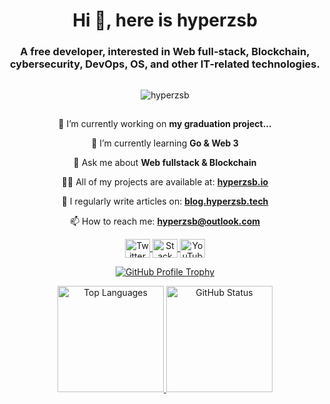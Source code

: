 <h1 align="center">Hi 👋, here is hyperzsb</h1>

<h3 align="center">A free developer, interested in Web full-stack, Blockchain, cybersecurity, DevOps, OS, and other
IT-related technologies.</h3>

<p align="center" style="padding: 15px"> 
<img src="https://komarev.com/ghpvc/?username=hyperzsb&label=Profile%20views&color=0e75b6&style=flat" alt="hyperzsb" /> 
</p>

<p align="center">
🔭 I’m currently working on <b>my graduation project...</b>
</p>

<p align="center">
🌱 I’m currently learning <b>Go & Web 3</b>
</p>

<p align="center">
💬 Ask me about <b>Web fullstack & Blockchain</b>
</p>

<p align="center">
👨‍💻 All of my projects are available at: <a href="https://hyperzsb.io" target="_blank"><b>hyperzsb.io</b></a>
</p>

<p align="center">
📝 I regularly write articles on: <a href="https://blog.hyperzsb.tech" target="_blank"><b>blog.hyperzsb.tech</b></a>
</p>

<p align="center">
📫 How to reach me: <a href="mailto:hyperzsb@outlook.com" target="_blank"><b>hyperzsb@outlook.com</b></a>
</p>

<p align="center">
    <a href="https://twitter.com/hyperzsb" target="_blank">
        <img align="center" src="https://raw.githubusercontent.com/rahuldkjain/github-profile-readme-generator/master/src/images/icons/Social/twitter.svg" alt="Twitter" title="Twitter" height="30" width="40" />
    </a>
    <a href="https://stackoverflow.com/users/hyperzsb" target="_blank">
        <img align="center" src="https://raw.githubusercontent.com/rahuldkjain/github-profile-readme-generator/master/src/images/icons/Social/stack-overflow.svg" alt="Stack Overflow" title="Stack Overflow" height="30" width="40" />
    </a>
    <a href="https://www.youtube.com/channel/UCpFjl9dlLOTEa99rKV7trrQ" target="_blank">
        <img align="center" src="https://raw.githubusercontent.com/rahuldkjain/github-profile-readme-generator/master/src/images/icons/Social/youtube.svg" alt="YouTube" title="YouTube" height="30" width="40" />
    </a>
</p>

<p align="center">
    <a href="https://github.com/ryo-ma/github-profile-trophy" target="_blank">
        <img src="https://github-profile-trophy.vercel.app/?username=hyperzsb&theme=onedark&no-bg=true&no-frame=true&column=3&title=MultiLanguage,Commits,Issues" alt="GitHub Profile Trophy" title="GitHub Profile Trophy"/>
    </a>
</p>

<p align="center">
    <a href="https://github.com/anuraghazra/github-readme-stats" target="_blank">
        <img src="https://github-readme-stats.vercel.app/api/top-langs/?username=Hyperzsb&layout=compact&theme=onedark&bg_color=22272e00&hide_border=true&langs_count=8" alt="Top Languages" title="Top Languages" height="170"/>
        <img src="https://github-readme-stats.vercel.app/api?username=Hyperzsb&show_icons=true&theme=onedark&bg_color=22272e00&hide_border=true&hide_rank=true&include_all_commits=true&custom_title=Hyperzsb's GitHub Status&disable_animations=true" alt="GitHub Status" title="GitHub Status" height="170"/>
    </a>
</p>

